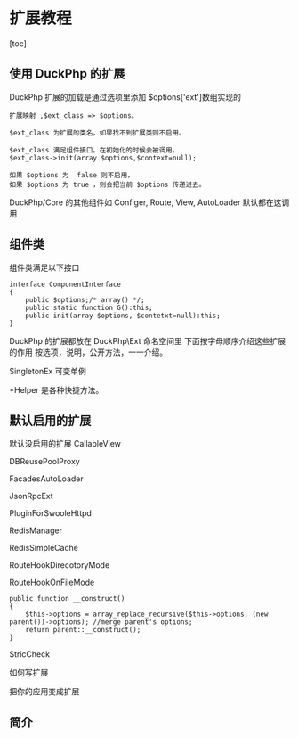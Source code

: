 # 扩展教程
[toc]

## 使用 DuckPhp 的扩展

DuckPhp 扩展的加载是通过选项里添加
$options['ext']数组实现的

    扩展映射 ,$ext_class => $options。
    
    $ext_class 为扩展的类名，如果找不到扩展类则不启用。
    
    $ext_class 满足组件接口。在初始化的时候会被调用。
    $ext_class->init(array $options,$context=null);
    
    如果 $options 为  false 则不启用，
    如果 $options 为 true ，则会把当前 $options 传递进去。

DuckPhp/Core 的其他组件如 Configer, Route, View, AutoLoader 默认都在这调用

##  组件类

组件类满足以下接口

```
interface ComponentInterface
{
    public $options;/* array() */;
    public static function G():this;
    public init(array $options, $contetxt=null):this;
}
```

DuckPhp 的扩展都放在 DuckPhp\\Ext 命名空间里
下面按字母顺序介绍这些扩展的作用
按选项，说明，公开方法，一一介绍。

SingletonEx 可变单例

\*Helper 是各种快捷方法。




## 默认启用的扩展

默认没启用的扩展
CallableView

DBReusePoolProxy

FacadesAutoLoader

JsonRpcExt

PluginForSwooleHttpd

RedisManager

RedisSimpleCache

RouteHookDirecotoryMode

RouteHookOnFileMode

    public function __construct()
    {
        $this->options = array_replace_recursive($this->options, (new parent())->options); //merge parent's options;
        return parent::__construct();
    }
StricCheck

如何写扩展

把你的应用变成扩展


## 简介

